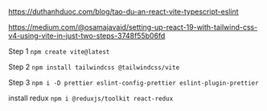 https://duthanhduoc.com/blog/tao-du-an-react-vite-typescript-eslint

https://medium.com/@osamajavaid/setting-up-react-19-with-tailwind-css-v4-using-vite-in-just-two-steps-3748f55b06fd

Step 1 `npm create vite@latest`

Step 2 `npm install tailwindcss @tailwindcss/vite`

Step 3 `npm i -D prettier eslint-config-prettier eslint-plugin-prettier`

install redux `npm i @reduxjs/toolkit react-redux`
